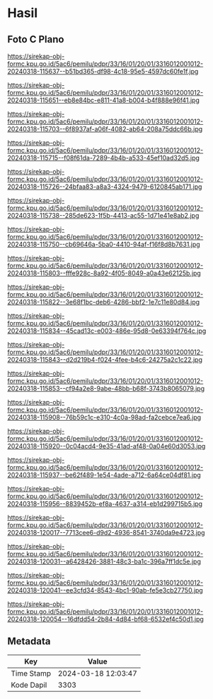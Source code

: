 # Hasil

## Foto C Plano

https://sirekap-obj-formc.kpu.go.id/5ac6/pemilu/pdpr/33/16/01/20/01/3316012001012-20240318-115637--b51bd365-df98-4c18-95e5-4597dc60fe1f.jpg

https://sirekap-obj-formc.kpu.go.id/5ac6/pemilu/pdpr/33/16/01/20/01/3316012001012-20240318-115651--eb8e84bc-e811-41a8-b004-b4f888e96f41.jpg

https://sirekap-obj-formc.kpu.go.id/5ac6/pemilu/pdpr/33/16/01/20/01/3316012001012-20240318-115703--6f8937af-a06f-4082-ab64-208a75ddc66b.jpg

https://sirekap-obj-formc.kpu.go.id/5ac6/pemilu/pdpr/33/16/01/20/01/3316012001012-20240318-115715--f08f61da-7289-4b4b-a533-45ef10ad32d5.jpg

https://sirekap-obj-formc.kpu.go.id/5ac6/pemilu/pdpr/33/16/01/20/01/3316012001012-20240318-115726--24bfaa83-a8a3-4324-9479-6120845ab171.jpg

https://sirekap-obj-formc.kpu.go.id/5ac6/pemilu/pdpr/33/16/01/20/01/3316012001012-20240318-115738--285de623-1f5b-4413-ac55-1d71e41e8ab2.jpg

https://sirekap-obj-formc.kpu.go.id/5ac6/pemilu/pdpr/33/16/01/20/01/3316012001012-20240318-115750--cb69646a-5ba0-4410-94af-f16f8d8b7631.jpg

https://sirekap-obj-formc.kpu.go.id/5ac6/pemilu/pdpr/33/16/01/20/01/3316012001012-20240318-115803--fffe928c-8a92-4f05-8049-a0a43e62125b.jpg

https://sirekap-obj-formc.kpu.go.id/5ac6/pemilu/pdpr/33/16/01/20/01/3316012001012-20240318-115822--3e68f1bc-deb6-4286-bbf2-1e7c11e80d84.jpg

https://sirekap-obj-formc.kpu.go.id/5ac6/pemilu/pdpr/33/16/01/20/01/3316012001012-20240318-115834--45cad13c-e003-486e-95d8-0e63394f764c.jpg

https://sirekap-obj-formc.kpu.go.id/5ac6/pemilu/pdpr/33/16/01/20/01/3316012001012-20240318-115843--d2d219b4-f024-4fee-b4c6-24275a2c1c22.jpg

https://sirekap-obj-formc.kpu.go.id/5ac6/pemilu/pdpr/33/16/01/20/01/3316012001012-20240318-115853--cf94a2e8-9abe-48bb-b68f-3743b8065079.jpg

https://sirekap-obj-formc.kpu.go.id/5ac6/pemilu/pdpr/33/16/01/20/01/3316012001012-20240318-115908--76b59c1c-e310-4c0a-98ad-fa2cebce7ea6.jpg

https://sirekap-obj-formc.kpu.go.id/5ac6/pemilu/pdpr/33/16/01/20/01/3316012001012-20240318-115920--0c04acd4-9e35-41ad-af48-0a04e60d3053.jpg

https://sirekap-obj-formc.kpu.go.id/5ac6/pemilu/pdpr/33/16/01/20/01/3316012001012-20240318-115937--be62f489-1e54-4ade-a712-6a64ce04df81.jpg

https://sirekap-obj-formc.kpu.go.id/5ac6/pemilu/pdpr/33/16/01/20/01/3316012001012-20240318-115956--8839452b-ef8a-4637-a314-eb1d299715b5.jpg

https://sirekap-obj-formc.kpu.go.id/5ac6/pemilu/pdpr/33/16/01/20/01/3316012001012-20240318-120017--7713cee6-d9d2-4936-8541-3740da9e4723.jpg

https://sirekap-obj-formc.kpu.go.id/5ac6/pemilu/pdpr/33/16/01/20/01/3316012001012-20240318-120031--a6428426-3881-48c3-ba1c-396a7ff1dc5e.jpg

https://sirekap-obj-formc.kpu.go.id/5ac6/pemilu/pdpr/33/16/01/20/01/3316012001012-20240318-120041--ee3cfd34-8543-4bc1-90ab-fe5e3cb27750.jpg

https://sirekap-obj-formc.kpu.go.id/5ac6/pemilu/pdpr/33/16/01/20/01/3316012001012-20240318-120054--16dfdd54-2b84-4d84-bf68-6532ef4c50d1.jpg


## Metadata

| Key        | Value               |
| ---------- | ------------------- |
| Time Stamp | 2024-03-18 12:03:47 |
| Kode Dapil | 3303                |



